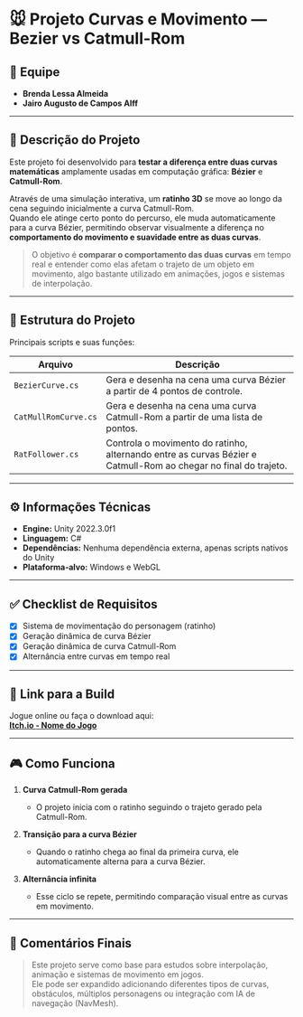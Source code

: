 # 🐭 Projeto Curvas e Movimento — Bezier vs Catmull-Rom

## 👥 Equipe
- **Brenda Lessa Almeida**  
- **Jairo Augusto de Campos Alff**  

---

## 📝 Descrição do Projeto
Este projeto foi desenvolvido para **testar a diferença entre duas curvas matemáticas** amplamente usadas em computação gráfica: **Bézier** e **Catmull-Rom**.  

Através de uma simulação interativa, um **ratinho 3D** se move ao longo da cena seguindo inicialmente a curva Catmull-Rom.  
Quando ele atinge certo ponto do percurso, ele muda automaticamente para a curva Bézier, permitindo observar visualmente a diferença no **comportamento do movimento e suavidade entre as duas curvas**.

> O objetivo é **comparar o comportamento das duas curvas** em tempo real e entender como elas afetam o trajeto de um objeto em movimento, algo bastante utilizado em animações, jogos e sistemas de interpolação.

---

## 📂 Estrutura do Projeto
Principais scripts e suas funções:

| **Arquivo**            | **Descrição**                                                                                                   |
|------------------------|-----------------------------------------------------------------------------------------------------------------|
| `BezierCurve.cs`       | Gera e desenha na cena uma curva Bézier a partir de 4 pontos de controle.                                       |
| `CatMullRomCurve.cs`   | Gera e desenha na cena uma curva Catmull-Rom a partir de uma lista de pontos.                                   |
| `RatFollower.cs`       | Controla o movimento do ratinho, alternando entre as curvas Bézier e Catmull-Rom ao chegar no final do trajeto. |

---

## ⚙️ Informações Técnicas
- **Engine:** Unity 2022.3.0f1  
- **Linguagem:** C#  
- **Dependências:** Nenhuma dependência externa, apenas scripts nativos do Unity  
- **Plataforma-alvo:** Windows e WebGL  

---

## ✅ Checklist de Requisitos
- [x] Sistema de movimentação do personagem (ratinho)  
- [x] Geração dinâmica de curva Bézier  
- [x] Geração dinâmica de curva Catmull-Rom  
- [x] Alternância entre curvas em tempo real  

---

## 🔗 Link para a Build
Jogue online ou faça o download aqui:  
[**Itch.io - Nome do Jogo**](https://jairo-augusto.itch.io/teste-curvas-bezier-com-ratinho)

---

## 🎮 Como Funciona
1. **Curva Catmull-Rom gerada**  
   - O projeto inicia com o ratinho seguindo o trajeto gerado pela Catmull-Rom.

2. **Transição para a curva Bézier**  
   - Quando o ratinho chega ao final da primeira curva, ele automaticamente alterna para a curva Bézier.

3. **Alternância infinita**  
   - Esse ciclo se repete, permitindo comparação visual entre as curvas em movimento.

---

## 💭 Comentários Finais
> Este projeto serve como base para estudos sobre interpolação, animação e sistemas de movimento em jogos.  
> Ele pode ser expandido adicionando diferentes tipos de curvas, obstáculos, múltiplos personagens ou integração com IA de navegação (NavMesh).

